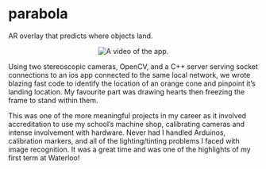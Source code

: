# parabola
AR overlay that predicts where objects land.

<p align="center">
  <img src="http://chongcurtis.com/photos/inner_parabola.gif" alt="A video of the app."/>
</p>

Using two stereoscopic cameras, OpenCV, and a C++ server serving socket connections to an ios app connected to the same local network, we wrote blazing fast code to identify the location of an orange cone and pinpoint it’s landing location. My favourite part was drawing hearts then freezing the frame to stand within them.

This was one of the more meaningful projects in my career as it involved accreditation to use my school’s machine shop, calibrating cameras and intense involvement with hardware. Never had I handled Arduinos, calibration markers, and all of the lighting/tinting problems I faced with image recognition. It was a great time and was one of the highlights of my first term at Waterloo!


